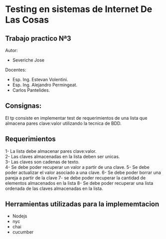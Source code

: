 # Testing en sistemas de Internet De Las Cosas

## Trabajo practico Nª3 

Autor:

* Severiche Jose

Docentes:

* Esp. Ing. Estevan Volentini.
* Esp. Ing. Alejandro Permingeat.
* Carlos Pantelides.  

## Consignas:

El tp consiste en implementar test de requerimientos de una lista que almacena pares clave:valor 
utilizando la tecnica de BDD.

## Requerimientos

1- La lista debe almacenar pares clave:valor.  
2- Las claves almacenadas en la lista deben ser unicas.  
3- Las claves son cadenas de texto.  
4- Se debe poder recuperar un valor a partir de una clave. 
5- Se debe poder actualizar el valor asociado a una clave. 
6- Se debe poder borrar una pareja a partir de la clave
7- se debe poder recuperar la cantidad de elementos almacenados en la lista
8- Se debe poder recuperar una lista ordenada de las claves almacenadas en la lista.

## Herramientas utilizadas para la implememtacion
  
* Nodejs 
* nyc
* chai
* cucumber

